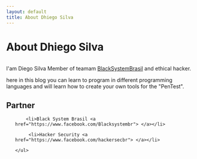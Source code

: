```yaml
---
layout: default
title: About Dhiego Silva
---
```


<div class="post">
	<h1 class="pageTitle">About Dhiego Silva</h1>
	<img src="{{ '/assets/img/perfil.png' | prepend: site.baseurl }}" alt="">
	<p class="intro">I'am Diego Silva Member of teamam <a href="https://www.facebook.com/Blacksystembr">BlackSystemBrasil</a> and ethical hacker.</p>
	<p>here in this blog you can learn to program in different programming languages ​​and will learn how to create your own tools for  the "PenTest".</p>
	<h2>Partner</h2>
	<ul>
		
  		<li>Black System Brasil <a href="https://www.facebook.com/Blacksystembr"> </a></li>
		 
		 <li>Hacker Security <a href="https://www.facebook.com/hackersecbr"> </a></li>
      		
  	</ul>
</div>
